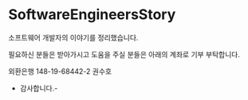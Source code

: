 # SoftwareEngineersStory
소프트웨어 개발자의 이야기를 정리했습니다.

필요하신 분들은 받아가시고 도움을 주실 분들은 아래의 계좌로 기부 부탁합니다. 

외환은행 148-19-68442-2 권수호

- 감사합니다.-
